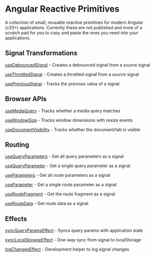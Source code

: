# Angular Reactive Primitives

A collection of small, reusable reactive primitives for modern Angular (v20+) applications. Currently these
are not published and more of a scratch pad for you to copy and paste the ones you need into your applications.

## Signal Transformations

[useDebouncedSignal](projects/reactive-primitives/src/lib/composables/use-debounced-signal.composable.ts) - Creates a debounced signal from a source signal

[useThrottledSignal](projects/reactive-primitives/src/lib/composables/use-throttled-signal.composable.ts) - Creates a throttled signal from a source signal

[usePreviousSignal](projects/reactive-primitives/src/lib/composables/use-previous-signal.composable.ts) - Tracks the previous value of a signal

## Browser APIs

[useMediaQuery](projects/reactive-primitives/src/lib/composables/browser/use-media-query.composable.ts) - Tracks whether a media query matches

[useWindowSize](projects/reactive-primitives/src/lib/composables/browser/use-window-size.composable.ts) - Tracks window dimensions with resize events

[useDocumentVisibility](projects/reactive-primitives/src/lib/composables/browser/use-document-visibility.composable.ts) - Tracks whether the document/tab is visible

## Routing

[useQueryParameters](projects/reactive-primitives/src/lib/composables/activated-route/use-query-parameters.composable.ts) - Get all query parameters as a signal

[useQueryParameter](projects/reactive-primitives/src/lib/composables/activated-route/use-query-parameters.composable.ts) - Get a single query parameter as a signal

[useParameters](projects/reactive-primitives/src/lib/composables/activated-route/use-parameters.composable.ts) - Get all route parameters as a signal

[useParameter](projects/reactive-primitives/src/lib/composables/activated-route/use-parameters.composable.ts) - Get a single route parameter as a signal

[useRouteFragment](projects/reactive-primitives/src/lib/composables/activated-route/use-route-fragment.composable.ts) - Get the route fragment as a signal

[useRouteData](projects/reactive-primitives/src/lib/composables/activated-route/use-route-data.composable.ts) - Get route data as a signal

## Effects

[syncQueryParamsEffect](projects/reactive-primitives/src/lib/effects/sync-query-params.effect.ts) - Syncs query params with application state

[syncLocalStorageEffect](projects/reactive-primitives/src/lib/effects/sync-local-storage.effect.ts) - One-way sync from signal to localStorage

[logChangesEffect](projects/reactive-primitives/src/lib/effects/log-changes.effect.ts) - Development helper to log signal changes
